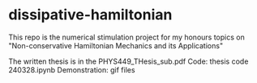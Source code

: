 # dissipative-hamiltonian

This repo is the numerical stimulation project for my honours topics on "Non-conservative Hamiltonian Mechanics and its Applications"

The written thesis is in the PHYS449_THesis_sub.pdf
Code: thesis code 240328.ipynb
Demonstration: gif files

